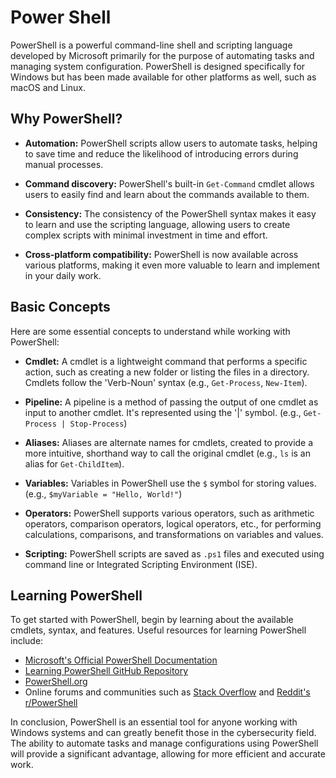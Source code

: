 # Power Shell

PowerShell is a powerful command-line shell and scripting language developed by Microsoft primarily for the purpose of automating tasks and managing system configuration. PowerShell is designed specifically for Windows but has been made available for other platforms as well, such as macOS and Linux.

## Why PowerShell?

- **Automation:** PowerShell scripts allow users to automate tasks, helping to save time and reduce the likelihood of introducing errors during manual processes.

- **Command discovery:** PowerShell's built-in `Get-Command` cmdlet allows users to easily find and learn about the commands available to them.

- **Consistency:** The consistency of the PowerShell syntax makes it easy to learn and use the scripting language, allowing users to create complex scripts with minimal investment in time and effort.

- **Cross-platform compatibility:** PowerShell is now available across various platforms, making it even more valuable to learn and implement in your daily work.

## Basic Concepts

Here are some essential concepts to understand while working with PowerShell:

- **Cmdlet:** A cmdlet is a lightweight command that performs a specific action, such as creating a new folder or listing the files in a directory. Cmdlets follow the 'Verb-Noun' syntax (e.g., `Get-Process`, `New-Item`).

- **Pipeline:** A pipeline is a method of passing the output of one cmdlet as input to another cmdlet. It's represented using the '|' symbol. (e.g., `Get-Process | Stop-Process`)

- **Aliases:** Aliases are alternate names for cmdlets, created to provide a more intuitive, shorthand way to call the original cmdlet (e.g., `ls` is an alias for `Get-ChildItem`).

- **Variables:** Variables in PowerShell use the `$` symbol for storing values. (e.g., `$myVariable = "Hello, World!"`)

- **Operators:** PowerShell supports various operators, such as arithmetic operators, comparison operators, logical operators, etc., for performing calculations, comparisons, and transformations on variables and values.

- **Scripting:** PowerShell scripts are saved as `.ps1` files and executed using command line or Integrated Scripting Environment (ISE).

## Learning PowerShell

To get started with PowerShell, begin by learning about the available cmdlets, syntax, and features. Useful resources for learning PowerShell include:

- [Microsoft's Official PowerShell Documentation](https://docs.microsoft.com/en-us/powershell/)
- [Learning PowerShell GitHub Repository](https://github.com/PowerShell/PowerShell/tree/master/docs/learning-powershell)
- [PowerShell.org](https://powershell.org/)
- Online forums and communities such as [Stack Overflow](https://stackoverflow.com/questions/tagged/powershell) and [Reddit's r/PowerShell](https://www.reddit.com/r/PowerShell/)

In conclusion, PowerShell is an essential tool for anyone working with Windows systems and can greatly benefit those in the cybersecurity field. The ability to automate tasks and manage configurations using PowerShell will provide a significant advantage, allowing for more efficient and accurate work.
